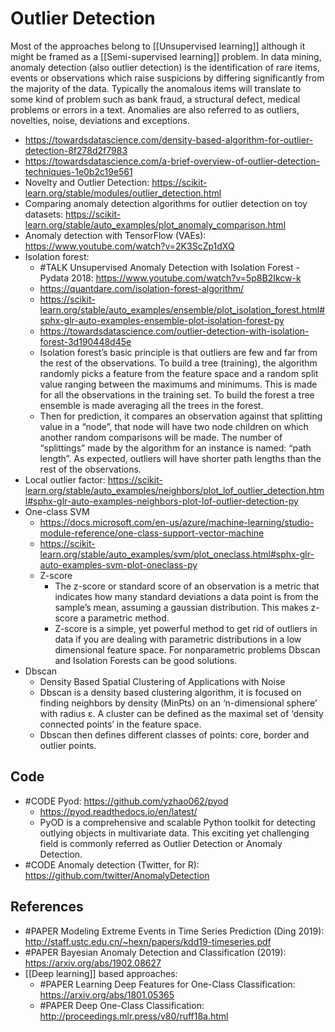 # Outlier Detection
Most of the approaches belong to [[Unsupervised learning]] although it might be framed as a [[Semi-supervised learning]] problem. In data mining, anomaly detection (also outlier detection) is the identification of rare items, events or observations which raise suspicions by differing significantly from the majority of the data. Typically the anomalous items will translate to some kind of problem such as bank fraud, a structural defect, medical problems or errors in a text. Anomalies are also referred to as outliers, novelties, noise, deviations and exceptions.

- https://towardsdatascience.com/density-based-algorithm-for-outlier-detection-8f278d2f7983 
- https://towardsdatascience.com/a-brief-overview-of-outlier-detection-techniques-1e0b2c19e561 
- Novelty and Outlier Detection: https://scikit-learn.org/stable/modules/outlier_detection.html
- Comparing anomaly detection algorithms for outlier detection on toy datasets: https://scikit-learn.org/stable/auto_examples/plot_anomaly_comparison.html
- Anomaly detection with TensorFlow (VAEs): https://www.youtube.com/watch?v=2K3ScZp1dXQ
- Isolation forest: 
	- #TALK Unsupervised Anomaly Detection with Isolation Forest - Pydata 2018: https://www.youtube.com/watch?v=5p8B2Ikcw-k
	- https://quantdare.com/isolation-forest-algorithm/
	- https://scikit-learn.org/stable/auto_examples/ensemble/plot_isolation_forest.html#sphx-glr-auto-examples-ensemble-plot-isolation-forest-py
	- https://towardsdatascience.com/outlier-detection-with-isolation-forest-3d190448d45e
	- Isolation forest’s basic principle is that outliers are few and far from the rest of the observations. To build a tree (training), the algorithm randomly picks a feature from the feature space and a random split value ranging between the maximums and minimums. This is made for all the observations in the training set. To build the forest a tree ensemble is made averaging all the trees in the forest.
    - Then for prediction, it compares an observation against that splitting value in a “node”, that node will have two node children on which another random comparisons will be made. The number of “splittings” made by the algorithm for an instance is named: “path length”. As expected, outliers will have shorter path lengths than the rest of the observations.
- Local outlier factor: https://scikit-learn.org/stable/auto_examples/neighbors/plot_lof_outlier_detection.html#sphx-glr-auto-examples-neighbors-plot-lof-outlier-detection-py
- One-class SVM
	- https://docs.microsoft.com/en-us/azure/machine-learning/studio-module-reference/one-class-support-vector-machine
	- https://scikit-learn.org/stable/auto_examples/svm/plot_oneclass.html#sphx-glr-auto-examples-svm-plot-oneclass-py
  - Z-score
	- The z-score or standard score of an observation is a metric that indicates how many standard deviations a data point is from the sample’s mean, assuming a gaussian distribution. This makes z-score a parametric method. 
	- Z-score is a simple, yet powerful method to get rid of outliers in data if you are dealing with parametric distributions in a low dimensional feature space. For nonparametric problems Dbscan and Isolation Forests can be good solutions.
- Dbscan
	- Density Based Spatial Clustering of Applications with Noise
	- Dbscan is a density based clustering algorithm, it is focused on finding neighbors by density (MinPts) on an ‘n-dimensional sphere’ with radius ɛ. A cluster can be defined as the maximal set of ‘density connected points’ in the feature space.
	- Dbscan then defines different classes of points: core, border and outlier points.

  
 ## Code
- #CODE Pyod: https://github.com/yzhao062/pyod
	- https://pyod.readthedocs.io/en/latest/
	- PyOD is a comprehensive and scalable Python toolkit for detecting outlying objects in multivariate data. This exciting yet challenging field is commonly referred as Outlier Detection or Anomaly Detection.
 - #CODE Anomaly detection (Twitter, for R): https://github.com/twitter/AnomalyDetection
  
  
 ## References
- #PAPER Modeling Extreme Events in Time Series Prediction (Ding 2019): http://staff.ustc.edu.cn/~hexn/papers/kdd19-timeseries.pdf
- #PAPER Bayesian Anomaly Detection and Classification (2019): https://arxiv.org/abs/1902.08627  
- [[Deep learning]] based approaches:
	- #PAPER Learning Deep Features for One-Class Classification: https://arxiv.org/abs/1801.05365
	- #PAPER Deep One-Class Classification: http://proceedings.mlr.press/v80/ruff18a.html

